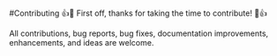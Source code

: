 #Contributing
👍🎉 First off, thanks for taking the time to contribute! 🎉👍

All contributions, bug reports, bug fixes, documentation improvements, enhancements, and ideas are welcome.
